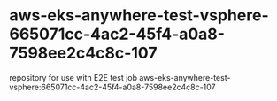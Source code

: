 # aws-eks-anywhere-test-vsphere-665071cc-4ac2-45f4-a0a8-7598ee2c4c8c-107
repository for use with E2E test job aws-eks-anywhere-test-vsphere:665071cc-4ac2-45f4-a0a8-7598ee2c4c8c-107
